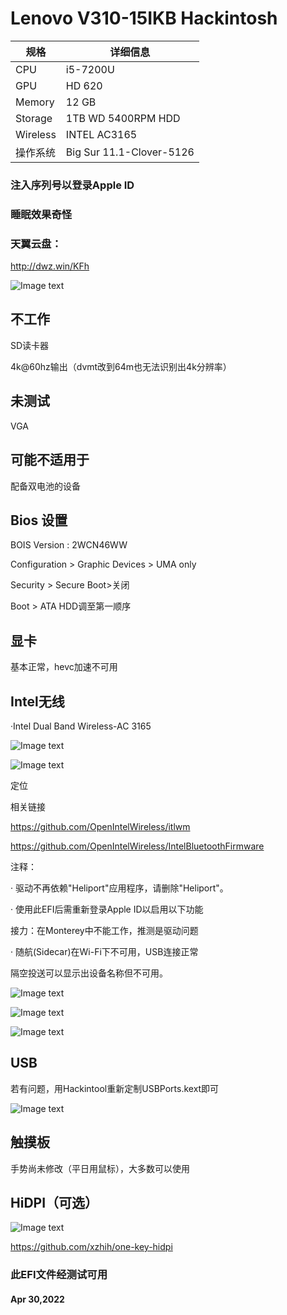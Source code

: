 # **Lenovo V310-15IKB Hackintosh**

| 规格     | 详细信息                 |
| -------- | ------------------------ |
| CPU      | i5-7200U                 |
| GPU      | HD 620                   |
| Memory   | 12 GB                    |
| Storage  | 1TB WD 5400RPM HDD       |
| Wireless | INTEL AC3165             |
| 操作系统 | Big Sur 11.1-Clover-5126 |

### 注入序列号以登录Apple ID

### 睡眠效果奇怪

### 天翼云盘：

http://dwz.win/KFh

![Image text](https://raw.githubusercontent.com/lee-namc/Lenovo-V310-15IKB-Hackintosh/master/Screenshots/OVERVIEW.png)

## 不工作

SD读卡器

4k@60hz输出（dvmt改到64m也无法识别出4k分辨率）



## 未测试

VGA



## 可能不适用于

配备双电池的设备



## Bios 设置

BOIS Version : 2WCN46WW

Configuration > Graphic Devices > UMA only

Security > Secure Boot>关闭

Boot > ATA HDD调至第一顺序



## 显卡

基本正常，hevc加速不可用



## Intel无线

·Intel Dual Band Wireless-AC 3165

![Image text](https://raw.githubusercontent.com/lee-namc/Lenovo-V310-15IKB-Hackintosh/master/Screenshots/WIFI.png)

![Image text](https://raw.githubusercontent.com/lee-namc/Lenovo-V310-15IKB-Hackintosh/master/Screenshots/ITLWM.png)

定位

相关链接

https://github.com/OpenIntelWireless/itlwm

https://github.com/OpenIntelWireless/IntelBluetoothFirmware

注释：

· 驱动不再依赖"Heliport"应用程序，请删除"Heliport"。

· 使用此EFI后需重新登录Apple ID以启用以下功能

  接力：在Monterey中不能工作，推测是驱动问题

· 随航(Sidecar)在Wi-Fi下不可用，USB连接正常

  隔空投送可以显示出设备名称但不可用。

![Image text](https://raw.githubusercontent.com/lee-namc/Lenovo-V310-15IKB-Hackintosh/master/Screenshots/Wi-Fi系统信息.png)

![Image text](https://raw.githubusercontent.com/lee-namc/Lenovo-V310-15IKB-Hackintosh/master/Screenshots/随航（Wi-Fi下不可用）.png)

![Image text](https://raw.githubusercontent.com/lee-namc/Lenovo-V310-15IKB-Hackintosh/master/Screenshots/隔空投送（不可用）.png)

## USB

若有问题，用Hackintool重新定制USBPorts.kext即可

![Image text](https://raw.githubusercontent.com/lee-namc/Lenovo-V310-15IKB-Hackintosh/master/Screenshots/USB.png)

## 触摸板

手势尚未修改（平日用鼠标），大多数可以使用



## HiDPI（可选）

![Image text](https://raw.githubusercontent.com/lee-namc/Lenovo-V310-15IKB-Hackintosh/master/Screenshots/HIDPI.png)

https://github.com/xzhih/one-key-hidpi



### 此EFI文件经测试可用

#### Apr 30,2022
